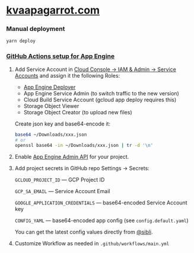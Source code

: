 # [kvaapagarrot.com](https://kvaapagarrot.com)


### Manual deployment

```bash
yarn deploy
```

### [GitHub Actions setup for App Engine](https://github.com/GoogleCloudPlatform/github-actions/tree/master/setup-gcloud)

1. Add Service Account in [Cloud Console → IAM & Admin → Service Accounts](https://console.cloud.google.com/iam-admin/serviceaccounts) and assign it the following Roles:
    
    - [App Engine Deployer](https://cloud.google.com/appengine/docs/standard/python/roles#separation_of_deployment_and_traffic_routing_duties)
    - App Engine Service Admin (to switch traffic to the new version)
    - Cloud Build Service Account (gcloud app deploy requires this)
    - Storage Object Viewer
    - Storage Object Creator (to upload new files)
      
    Create json key and base64-encode it:
    
    ```bash
    base64 ~/Downloads/xxx.json
    # or
    openssl base64 -in ~/Downloads/xxx.json | tr -d '\n'
    ```

2. Enable [App Engine Admin API](https://console.developers.google.com/apis/api/appengine.googleapis.com/overview) for your project.

3. Add project secrets in GitHub repo Settings → Secrets:

    `GCLOUD_PROJECT_ID` — GCP Project ID

    `GCP_SA_EMAIL` — Service Account Email
    
    `GOOGLE_APPLICATION_CREDENTIALS` — base64-encoded Service Account key
    
    `CONFIG_YAML` — base64-encoded app config (see `config.default.yaml`)
    
    You can get the latest config values directly from [@sibli](https://t.me/sibli).

4. Customize Workflow as needed in `.github/workflows/main.yml`
